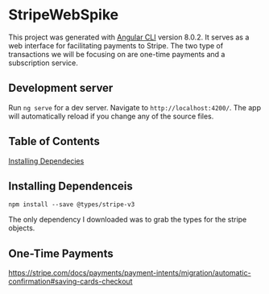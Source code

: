 # StripeWebSpike

This project was generated with [Angular CLI](https://github.com/angular/angular-cli) version 8.0.2. It serves as a web interface for facilitating payments to Stripe. The two type of transactions we will be focusing on are one-time payments and a subscription service. 

## Development server

Run `ng serve` for a dev server. Navigate to `http://localhost:4200/`. The app will automatically reload if you change any of the source files.

## Table of Contents
 <!-- [Setup](#pre)<br>
 [Connecting To Instance](#connect)<br> -->
 [Installing Dependecies](#dependencies)<br>
 <!-- [Starting The Engine](#start)<br> -->

 <div id="pre">

## Installing Dependenceis

```
npm install --save @types/stripe-v3
```

The only dependency I downloaded was to grab the types for the stripe objects.

<div id="dependencies">


## One-Time Payments

https://stripe.com/docs/payments/payment-intents/migration/automatic-confirmation#saving-cards-checkout

<!-- ```
npm install --save @types/stripe-v3

```

The only dependency I downloaded was to grab the types for the stripe objects. -->

<div id="dependencies">




